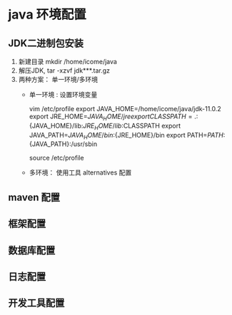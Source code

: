 # java 环境配置

## JDK二进制包安装

1. 新建目录 mkdir /home/icome/java
2. 解压JDK, tar -xzvf  jdk***.tar.gz
3. 两种方案： 单一环境/多环境
    - 单一环境 : 设置环境变量

        vim /etc/profile
        export JAVA_HOME=/home/icome/java/jdk-11.0.2
        export JRE_HOME=${JAVA_HOME}/jre
        export CLASSPATH=.:${JAVA_HOME}/lib:${JRE_HOME}/lib:$CLASSPATH
        export JAVA_PATH=${JAVA_HOME}/bin:${JRE_HOME}/bin
        export PATH=$PATH:${JAVA_PATH}:/usr/sbin

        source /etc/profile

    - 多环境： 使用工具 alternatives 配置

## maven 配置

## 框架配置

## 数据库配置

## 日志配置

## 开发工具配置